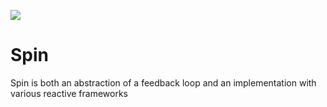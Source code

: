 ![](https://github.com/Spinners/Spin.iOS/workflows/Tests/badge.svg)

# Spin
Spin is both an abstraction of a feedback loop and an implementation with various reactive frameworks
